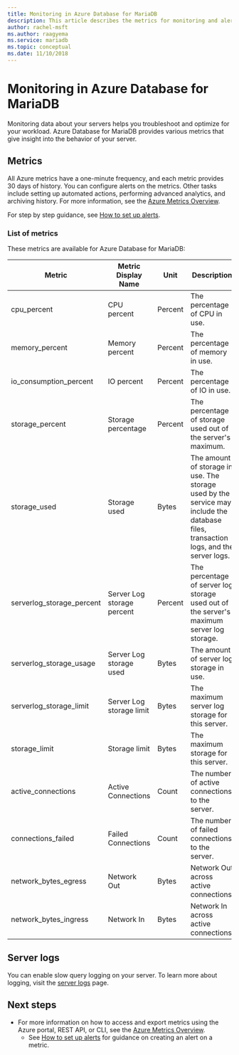 ```yaml
---
title: Monitoring in Azure Database for MariaDB
description: This article describes the metrics for monitoring and alerting for Azure Database for MariaDB, including CPU, storage, and connection statistics.
author: rachel-msft
ms.author: raagyema
ms.service: mariadb
ms.topic: conceptual
ms.date: 11/10/2018
---
```

# Monitoring in Azure Database for MariaDB
Monitoring data about your servers helps you troubleshoot and optimize for your workload. Azure Database for MariaDB provides various metrics that give insight into the behavior of your server.

## Metrics
All Azure metrics have a one-minute frequency, and each metric provides 30 days of history. You can configure alerts on the metrics. Other tasks include setting up automated actions, performing advanced analytics, and archiving history. For more information, see the [Azure Metrics Overview](../monitoring-and-diagnostics/monitoring-overview-metrics.md).

For step by step guidance, see [How to set up alerts](howto-alert-metric.md).

### List of metrics
These metrics are available for Azure Database for MariaDB:

|Metric|Metric Display Name|Unit|Description|
|---|---|---|---|
|cpu_percent|CPU percent|Percent|The percentage of CPU in use.|
|memory_percent|Memory percent|Percent|The percentage of memory in use.|
|io_consumption_percent|IO percent|Percent|The percentage of IO in use.|
|storage_percent|Storage percentage|Percent|The percentage of storage used out of the server's maximum.|
|storage_used|Storage used|Bytes|The amount of storage in use. The storage used by the service may include the database files, transaction logs, and the server logs.|
|serverlog_storage_percent|Server Log storage percent|Percent|The percentage of server log storage used out of the server's maximum server log storage.|
|serverlog_storage_usage|Server Log storage used|Bytes|The amount of server log storage in use.|
|serverlog_storage_limit|Server Log storage limit|Bytes|The maximum server log storage for this server.|
|storage_limit|Storage limit|Bytes|The maximum storage for this server.|
|active_connections|Active Connections|Count|The number of active connections to the server.|
|connections_failed|Failed Connections|Count|The number of failed connections to the server.|
|network_bytes_egress|Network Out|Bytes|Network Out across active connections.|
|network_bytes_ingress|Network In|Bytes|Network In across active connections.|

## Server logs
You can enable slow query logging on your server. To learn more about logging, visit the [server logs](concepts-server-logs.md) page.

## Next steps
- For more information on how to access and export metrics using the Azure portal, REST API, or CLI, see the [Azure Metrics Overview](../monitoring-and-diagnostics/monitoring-overview-metrics.md).
  - See [How to set up alerts](howto-alert-metric.md) for guidance on creating an alert on a metric.
